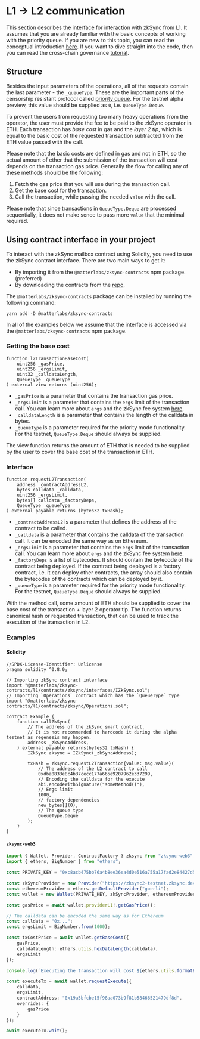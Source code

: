 # L1 -> L2 communication

This section describes the interface for interaction with zkSync from L1. It assumes that you are already familiar with the basic concepts of working with the priority queue. If you are new to this topic, you can read the conceptual introduction [here](../zksync-v2/l1-l2-interop.md). If you want to dive straight into the code, then you can read the cross-chain governance [tutorial](./cross-chain-tutorial.md).

## Structure

Besides the input parameters of the operations, all of the requests contain the last parameter - the `_queueType`. These are the important parts of the censorship resistant protocol called [priority queue](../zksync-v2/l1-l2-interop.md#priority-queue). For the testnet alpha preview, this value should be supplied as `0`, i.e. `QueueType.Deque`.

To prevent the users from requesting too many heavy operations from the operator, the user must provide the fee to be paid to the zkSync operator in ETH. Each transaction has _base cost_ in gas and the _layer 2 tip_, which is equal to the basic cost of the requested transaction subtracted from the ETH value passed with the call.

Please note that the basic costs are defined in gas and not in ETH, so the actual amount of ether that the submission of the transaction will cost depends on the transaction gas price. Generally the flow for calling any of these methods should be the following:

1. Fetch the gas price that you will use during the transaction call.
2. Get the base cost for the transaction.
3. Call the transaction, while passing the needed `value` with the call.

Please note that since transactions in `QueueType.Deque` are processed sequentially, it does not make sence to pass more `value` that the minimal required.

## Using contract interface in your project

To interact with the zkSync mailbox contract using Solidity, you need to use the zkSync contract interface. There are two main ways to get it:

- By importing it from the `@matterlabs/zksync-contracts` npm package. (preferred)
- By downloading the contracts from the [repo](https://github.com/matter-labs/v2-testnet-contracts).

The `@matterlabs/zksync-contracts` package can be installed by running the following command:

```
yarn add -D @matterlabs/zksync-contracts
```

In all of the examples below we assume that the interface is accessed via the `@matterlabs/zksync-contracts` npm package.

### Getting the base cost

```
function l2TransactionBaseCost(
    uint256 _gasPrice,
    uint256 _ergsLimit,
    uint32 _calldataLength,
    QueueType _queueType
) external view returns (uint256);
```

- `_gasPrice` is a parameter that contains the transaction gas price.
- `_ergsLimit` is a parameter that contains the `ergs` limit of the transaction call. You can learn more about `ergs` and the zkSync fee system [here](../zksync-v2/fee-model).
- `_calldataLength` is a parameter that contains the length of the calldata in bytes.
- `_queueType` is a parameter required for the priority mode functionality. For the testnet, `QueueType.Deque` should always be supplied.

The view function returns the amount of ETH that is needed to be supplied by the user to cover the base cost of the transaction in ETH.

### Interface

```
function requestL2Transaction(
    address _contractAddressL2,
    bytes calldata _calldata,
    uint256 _ergsLimit,
    bytes[] calldata _factoryDeps,
    QueueType _queueType
) external payable returns (bytes32 txHash);
```

- `_contractAddressL2` is a parameter that defines the address of the contract to be called.
- `_calldata` is a parameter that contains the calldata of the transaction call. It can be encoded the same way as on Ethereum.
- `_ergsLimit` is a parameter that contains the `ergs` limit of the transaction call. You can learn more about `ergs` and the zkSync fee system [here](../zksync-v2/fee-model).
- `_factoryDeps` is a list of bytecodes. It should contain the bytecode of the contract being deployed. If the contract being deployed is a factory contract, i.e. it can deploy other contracts, the array should also contain the bytecodes of the contracts which can be deployed by it.
- `_queueType` is a parameter required for the priority mode functionality. For the testnet, `QueueType.Deque` should always be supplied.

With the method call, some amount of ETH should be supplied to cover the base cost of the transaction + layer 2 operator tip. The function returns canonical hash or requested transaction, that can be used to track the execution of the transaction in L2.

### Examples

#### Solidity

```sol
//SPDX-License-Identifier: Unlicense
pragma solidity ^0.8.0;

// Importing zkSync contract interface
import "@matterlabs/zksync-contracts/l1/contracts/zksync/interfaces/IZkSync.sol";
// Importing `Operations` contract which has the `QueueType` type
import "@matterlabs/zksync-contracts/l1/contracts/zksync/Operations.sol";

contract Example {
    function callZkSync(
        // The address of the zkSync smart contract.
        // It is not recommended to hardcode it during the alpha testnet as regenesis may happen.
        address _zkSyncAddress,
    ) external payable returns(bytes32 txHash) {
        IZkSync zksync = IZkSync(_zkSyncAddress);

        txHash = zksync.requestL2Transaction{value: msg.value}(
            // The address of the L2 contract to call
            0xdba0833e8c4b37cecc177a665e9207962e337299,
            // Encoding the calldata for the execute
            abi.encodeWithSignature("someMethod()"),
            // Ergs limit
            1000,
            // factory dependencies
            new bytes[](0),
            // The queue type
            QueueType.Deque
        );
    }
}
```

#### `zksync-web3`

```ts
import { Wallet, Provider, ContractFactory } zksync from "zksync-web3";
import { ethers, BigNumber } from "ethers";

const PRIVATE_KEY = "0xc8acb475bb76a4b8ee36ea4d0e516a755a17fad2e84427d5559b37b544d9ba5a";

const zkSyncProvider = new Provider("https://zksync2-testnet.zksync.dev");
const ethereumProvider = ethers.getDefaultProvider("goerli");
const wallet = new Wallet(PRIVATE_KEY, zkSyncProvider, ethereumProvider);

const gasPrice = await wallet.providerL1!.getGasPrice();

// The calldata can be encoded the same way as for Ethereum
const calldata = "0x...";
const ergsLimit = BigNumber.from(1000);

const txCostPrice = await wallet.getBaseCost({
    gasPrice,
    calldataLength: ethers.utils.hexDataLength(calldata),
    ergsLimit
});

console.log(`Executing the transaction will cost ${ethers.utils.formatEther(txCostPrice)} ETH`);

const executeTx = await wallet.requestExecute({
    calldata,
    ergsLimit,
    contractAddress: "0x19a5bfcbe15f98aa073b9f81b58466521479df8d",
    overrides: {
        gasPrice
    }
});

await executeTx.wait();
```
